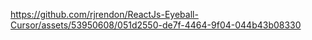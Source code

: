 https://github.com/rjrendon/ReactJs-Eyeball-Cursor/assets/53950608/051d2550-de7f-4464-9f04-044b43b08330

